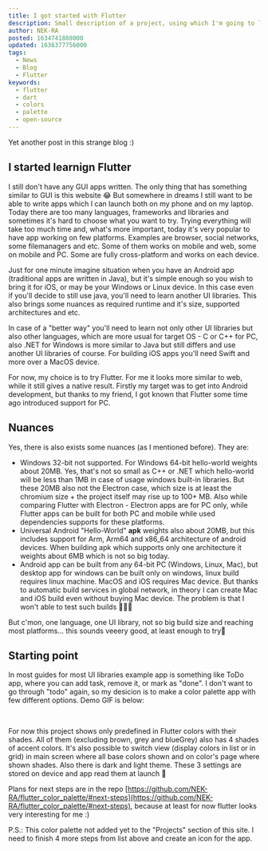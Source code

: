 ```yaml
---
title: I got started with Flutter
description: Small description of a project, using which I'm going to learn Flutter itself and few other packages around it
author: NEK-RA
posted: 1634741888000
updated: 1636377756000
tags: 
  - News
  - Blog
  - Flutter
keywords:
  - flutter
  - dart
  - colors
  - palette
  - open-source
---
```


Yet another post in this strange blog :)

## I started learnign Flutter

I still don't have any GUI apps written. The only thing that has something similar to GUI is this website 😂 But somewhere in dreams I still want to be able to write apps which I can launch both on my phone and on my laptop. Today there are too many languages, frameworks and libraries and sometimes it's hard to choose what you want to try. Trying everything will take too much time and, what's more important, today it's very popular to have app working on few platforms. Examples are browser, social networks, some filemanagers and etc. Some of them works on mobile and web, some on mobile and PC. Some are fully cross-platform and works on each device.

Just for one minute imagine situation when you have an Android app (traditional apps are written in Java), but it's simple enough so you wish to bring it for iOS, or may be your Windows or Linux device. In this case even if you'll decide to still use java, you'll need to learn another UI libraries. This also brings some nuances as required runtime and it's size, supported architectures and etc.

In case of a "better way" you'll need to learn not only other UI libraries but also other languages, which are more usual for target OS - C or C++ for PC, also .NET for Windows is more similar to Java but still differs and use another UI libraries of course. For building iOS apps you'll need Swift and more over a MacOS device.

For now, my choice is to try Flutter. For me it looks more similar to web, while it still gives a native result. Firstly my target was to get into Android development, but thanks to my friend, I got known that Flutter some time ago introduced support for PC.

## Nuances

Yes, there is also exists some nuances (as I mentioned before). They are:

- Windows 32-bit not supported. For Windows 64-bit hello-world weights about 20MB. Yes, that's not so small as C++ or .NET which hello-world will be less than 1MB in case of usage windows built-in libraries. But these 20MB also not the Electron case, which size is at least the chromium size + the project itself may rise up to 100+ MB. Also while comparing Flutter with Electron - Electron apps are for PC only, while Flutter apps can be built for both PC and mobile while used dependencies supports for these platforms.
- Universal Android "Hello-World" **apk** weights also about 20MB, but this includes support for Arm, Arm64 and x86_64 architecture of android devices. When building apk which supports only one architecture it weights about 6MB which is not so big today.
- Android app can be built from any 64-bit PC (Windows, Linux, Mac), but desktop app for windows can be built only on windows, linux build requires linux machine. MacOS and iOS requires Mac device. But thanks to automatic build services in global network, in theory I can create Mac and iOS build even without buying Mac device. The problem is that I won't able to test such builds 🤣🤣🤣

But c'mon, one language, one UI library, not so big build size and reaching most platforms... this sounds veeery good, at least enough to try🤔

## Starting point

In most guides for most UI libraries example app is something like ToDo app, where you can add task, remove it, or mark as "done". I don't want to go through "todo" again, so my desicion is to make a color palette app with few different options. Demo GIF is below:

<centered-image-md source="https://raw.githubusercontent.com/NEK-RA/flutter_material_palette/main/media/demos/material_palette-base_colors.gif" description="demo 1"></centered-image-md>

<br>

<centered-image-md source="https://raw.githubusercontent.com/NEK-RA/flutter_material_palette/main/media/demos/material_palette-color_shades.gif" description="demo 2"></centered-image-md>

For now this project shows only predefined in Flutter colors with their shades. All of them (excluding brown, grey and blueGrey) also has 4 shades of accent colors. It's also possible to switch view (display colors in list or in grid) in main screen where all base colors shown and on color's page where shown shades. Also there is dark and light theme. These 3 settings are stored on device and app read them at launch 🤔

Plans for next steps are in the repo [https://github.com/NEK-RA/flutter_color_palette/#next-steps](https://github.com/NEK-RA/flutter_color_palette/#next-steps), because at least for now flutter looks very interesting for me :)

P.S.: This color palette not added yet to the "Projects" section of this site. I need to finish 4 more steps from list above and create an icon for the app.
